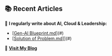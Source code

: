 ## 📚 Recent Articles
📖 **I regularly write about AI, Cloud & Leadership:**  
- [[Gen-AI Blueprint.md](url)](#)  
- [[Solution of Problem.md](url)]](#)  

📝 **[Visit My Blog](https://github.com/shaktiamarendra/technical-articles/tree/main)**  
